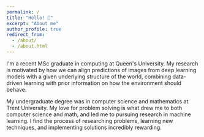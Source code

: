 ```yaml
---
permalink: /
title: "Hello! 👋"
excerpt: "About me"
author_profile: true
redirect_from: 
  - /about/
  - /about.html
---
```


I'm a recent MSc graduate in computing at Queen's University. My research is motivated by how we can align predictions of images from deep learning models with a given underlying structure of the world, combining data-driven learning with prior information on how the environment should behave.

My undergraduate degree was in computer science and mathematics at Trent University. My love for problem solving is what drew me to both computer science and math, and led me to pursuing research in machine learning. I find the process of researching problems, learning new techniques, and implementing solutions incredibly rewarding. 

